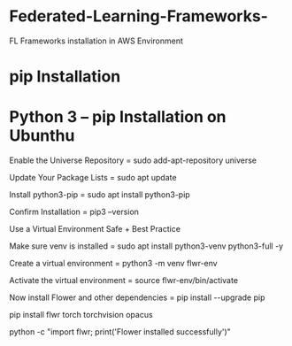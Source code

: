 # Federated-Learning-Frameworks-
FL Frameworks installation in AWS Environment 

# pip Installation

# Python 3 – pip Installation on Ubunthu

Enable the Universe Repository = sudo add-apt-repository universe

Update Your Package Lists = sudo apt update

Install python3-pip = sudo apt install python3-pip

Confirm Installation = pip3 –version

Use a Virtual Environment Safe + Best Practice

Make sure venv is installed = sudo apt install python3-venv python3-full -y

Create a virtual environment = python3 -m venv flwr-env

Activate the virtual environment = source flwr-env/bin/activate

Now install Flower and other dependencies = pip install --upgrade pip

pip install flwr torch torchvision opacus

python -c "import flwr; print('Flower installed successfully')"
